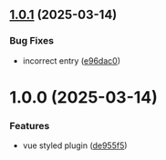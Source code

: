 ## [1.0.1](https://github.com/vue-styled-components/plugin/compare/v1.0.0...v1.0.1) (2025-03-14)


### Bug Fixes

* incorrect entry ([e96dac0](https://github.com/vue-styled-components/plugin/commit/e96dac0dcffa7df0c2ecd29628262b7a97b98e81))

# 1.0.0 (2025-03-14)


### Features

* vue styled plugin ([de955f5](https://github.com/vue-styled-components/plugin/commit/de955f511979900a8c36e96b76be35cdb83d9361))
